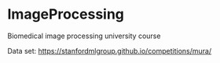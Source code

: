 # ImageProcessing
Biomedical image processing university course

Data set: https://stanfordmlgroup.github.io/competitions/mura/
